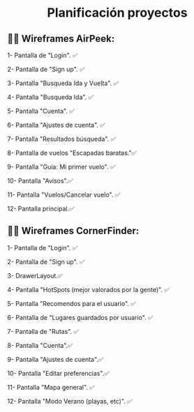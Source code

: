 <h1 align="center"> Planificación proyectos</h1>

## 🤙🏻 Wireframes AirPeek:

1- Pantalla de "Login". ✅

2- Pantalla de "Sign up". ✅

3- Pantalla "Busqueda Ida y Vuelta". ✅

4- Pantalla "Busqueda Ida". ✅

5- Pantalla "Cuenta". ✅

6- Pantalla "Ajustes de cuenta". ✅

7- Pantalla "Resultados búsqueda". ✅

8- Pantalla de vuelos "Escapadas baratas."✅

9- Pantalla "Guia: Mi primer vuelo". ✅

10- Pantalla "Avisos".✅

11- Pantalla "Vuelos/Cancelar vuelo". ✅

12- Pantalla principal.✅


## 🤙🏻 Wireframes CornerFinder:

1- Pantalla de "Login". ✅

2- Pantalla de "Sign up". ✅

3- DrawerLayout.✅

4- Pantalla "HotSpots (mejor valorados por la gente)". ✅

5- Pantalla "Recomendos para el usuario". ✅

6- Pantalla de "Lugares guardados por usuario". ✅

7- Pantalla de "Rutas". ✅

8- Pantalla "Cuenta".✅

9- Pantalla "Ajustes de cuenta".✅

10- Pantalla "Editar preferencias".✅

11- Pantalla "Mapa general". ✅

12- Pantalla "Modo Verano (playas, etc)". ✅

